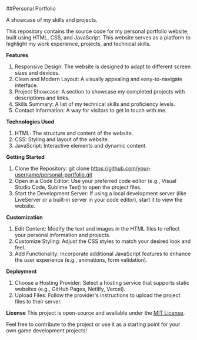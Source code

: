 ##Personal Portfolio

A showcase of my skills and projects.

This repository contains the source code for my personal portfolio website, built using HTML, CSS, and JavaScript. 
This website serves as a platform to highlight my work experience, projects, and technical skills.

**Features**
1. Responsive Design: The website is designed to adapt to different screen sizes and devices.
2. Clean and Modern Layout: A visually appealing and easy-to-navigate interface.
3. Project Showcase: A section to showcase my completed projects with descriptions and links.
4. Skills Summary: A list of my technical skills and proficiency levels.
5. Contact Information: A way for visitors to get in touch with me.

**Technologies Used**
1. HTML: The structure and content of the website.
2. CSS: Styling and layout of the website.
3. JavaScript: Interactive elements and dynamic content.   

**Getting Started**

1. Clone the Repository: git clone https://github.com/your-username/personal-portfolio.git
2. Open in a Code Editor: Use your preferred code editor (e.g., Visual Studio Code, Sublime Text) to open the project files.
3. Start the Development Server: If using a local development server (like LiveServer or a built-in server in your code editor), start it to view the website.

**Customization**

1. Edit Content: Modify the text and images in the HTML files to reflect your personal information and projects.
2. Customize Styling: Adjust the CSS styles to match your desired look and feel.
3. Add Functionality: Incorporate additional JavaScript features to enhance the user experience (e.g., animations, form validation).

**Deployment**
1. Choose a Hosting Provider: Select a hosting service that supports static websites (e.g., GitHub Pages, Netlify, Vercel).
2. Upload Files: Follow the provider's instructions to upload the project files to their server.

**License**
This project is open-source and available under the [MIT License](LICENSE).

Feel free to contribute to the project or use it as a starting point for your own game development projects!


